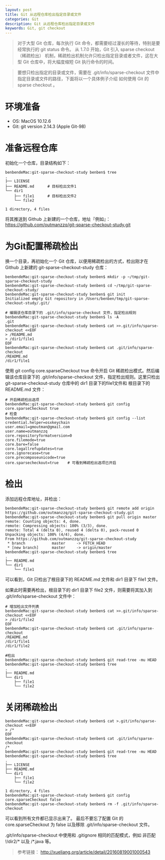 ```yaml
---
layout: post
title: Git 从远程仓库检出指定目录或文件
categories: Git
description: Git 从远程仓库检出指定目录或文件
keywords: Git, git checkout
---
```


> 对于大型 Git 仓库，每次执行 Git 命令，都需要经过漫长的等待，特别是要经常执行的 git status 命令。
> 从 1.7.0 开始，Git 引入 sparse checkout（稀疏检出） 机制，稀疏检出机制允许只检出指定目录或者文件，这在大型 Git 仓库中，将大幅度缩短 Git 执行命令的时间。

> 要想只检出指定的目录或文件，需要在 .git/info/sparse-checkout 文件中指定目录或文件的路径，下面将以一个具体例子介绍 如何使用 Git 的 sparse checkout 。

# 环境准备

- OS: MacOS 10.12.6
- Git: git version 2.14.3 (Apple Git-98)

# 准备远程仓库

初始化一个仓库，目录结构如下：

```shell
benbendeMac:git-sparse-checkout-study benben$ tree
.
├── LICENSE
├── README.md      # 目标检出文件1
└── dir1
    ├── file1      # 目标检出文件2
    └── file2

1 directory, 4 files
```

将其推送到 Github 上新建的一个仓库，地址『例如』：
https://github.com/outmanzzq/git-sparse-checkout-study.git

# 为Git配置稀疏检出

换一个目录，再初始化一个 Git 仓库，以便用稀疏检出的方式，检出刚才在 Github 上新建的 git-sparse-checkout-study 仓库：

```shell
benbendeMac:git-sparse-checkout-study benben$ mkdir -p ~/tmp/git-sparse-checkout-study
benbendeMac:git-sparse-checkout-study benben$ cd ~/tmp/git-sparse-checkout-study/
benbendeMac:git-sparse-checkout-study benben$ git init
Initialized empty Git repository in /Users/benben/tmp/git-sparse-checkout-study/.git/

# 编辑该仓库目录下的 .git/info/sparse-checkout 文件，指定检出规则
benbendeMac:git-sparse-checkout-study benben$ ls -A
.git
benbendeMac:git-sparse-checkout-study benben$ cat >>.git/info/sparse-checkout <<EOF
> /README.md
> /dir1/file1
EOF
benbendeMac:git-sparse-checkout-study benben$ cat .git/info/sparse-checkout
/README.md
/dir1/file1
```

使用 git config core.sparseCheckout true 命令开启 Git 稀疏检出模式。然后编辑该仓库目录下的 .git/info/sparse-checkout 文件，指定检出规则。这里只检出 git-sparse-checkout-study 仓库中的 dir1 目录下的file1文件和 根目录下的 README.md 文件：

```shell
# 开启稀疏检出选项
benbendeMac:git-sparse-checkout-study benben$ git config core.sparseCheckout true
# 检查
benbendeMac:git-sparse-checkout-study benben$ git config --list
credential.helper=osxkeychain
user.email=gmoutman@gmail.com
user.name=outmanzzq
core.repositoryformatversion=0
core.filemode=true
core.bare=false
core.logallrefupdates=true
core.ignorecase=true
core.precomposeunicode=true
core.sparsecheckout=true    # 可看到稀疏检出选项已开启
```

# 检出

添加远程仓库地址，并检出：

```shell
benbendeMac:git-sparse-checkout-study benben$ git remote add origin https://github.com/outmanzzq/git-sparse-checkout-study.git
benbendeMac:git-sparse-checkout-study benben$ git pull origin master
remote: Counting objects: 4, done.
remote: Compressing objects: 100% (3/3), done.
remote: Total 4 (delta 0), reused 4 (delta 0), pack-reused 0
Unpacking objects: 100% (4/4), done.
From https://github.com/outmanzzq/git-sparse-checkout-study
 * branch            master     -> FETCH_HEAD
 * [new branch]      master     -> origin/master
benbendeMac:git-sparse-checkout-study benben$ tree
.
├── README.md
└── dir1
    └── file1
```

可以看到，Git 只检出了根目录下的 README.md 文件和 dir1 目录下 file1 文件。

如果此时需要再检出，根目录下的 dir1 目录下 file2 文件，则需要将其加入到 .git/info/sparse-checkout 文件中：

```shell
# 增加检出文件列表
benbendeMac:git-sparse-checkout-study benben$ cat >>.git/info/sparse-checkout <<EOF
> /dir1/file2
EOF
benbendeMac:git-sparse-checkout-study benben$ cat .git/info/sparse-checkout
/README.md
/dir1/file1
/dir1/file2

#检出
benbendeMac:git-sparse-checkout-study benben$ git read-tree -mu HEAD
benbendeMac:git-sparse-checkout-study benben$ tree
.
├── README.md
└── dir1
    ├── file1
    └── file2
```

# 关闭稀疏检出

```shell
benbendeMac:git-sparse-checkout-study benben$ cat >.git/info/sparse-checkout <<EOF
> /*
EOF
benbendeMac:git-sparse-checkout-study benben$ cat .git/info/sparse-checkout
/*
benbendeMac:git-sparse-checkout-study benben$ git read-tree -mu HEAD
benbendeMac:git-sparse-checkout-study benben$ tree
.
├── LICENSE
├── README.md
└── dir1
    ├── file1
    └── file2

1 directory, 4 files
benbendeMac:git-sparse-checkout-study benben$ git config core.sparseCheckout false
benbendeMac:git-sparse-checkout-study benben$ rm -f .git/info/sparse-checkout

```

可以看到所有文件都已显示出来了。
最后不要忘了配置 Git 的 core.sparseCheckout 为 false 以及移除 .git/info/sparse-checkout 文件。

.git/info/sparse-checkout 中使用和 .gitignore 相同的匹配模式，例如 非匹配 !/dir2/* 以及 /*.java 等。

> 参考链接： <http://xueliang.org/article/detail/20160819001000543>